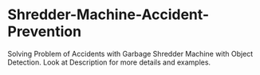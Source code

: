# Shredder-Machine-Accident-Prevention
Solving Problem of Accidents with Garbage Shredder Machine with Object Detection. Look at Description for more details and examples.
